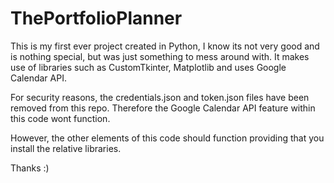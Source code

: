 # ThePortfolioPlanner
This is my first ever project created in Python, I know its not very good and is nothing special, but was just something to mess around with. It makes use of libraries such as CustomTkinter, Matplotlib and uses Google Calendar API.

For security reasons, the credentials.json and token.json files have been removed from this repo. Therefore the Google Calendar API feature within this code wont function.

However, the other elements of this code should function providing that you install the relative libraries. 

Thanks :)
